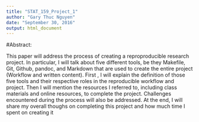 ```yaml
---
title: "STAT_159_Project_1"
author: "Gary Thuc Nguyen"
date: "September 30, 2016"
output: html_document
---
```


#Abstract:

This paper will address the process of creating a reproproducible research project. In particular, I will talk about five different tools, be they Makefile, Git, Github, pandoc, and Markdown that are used to create the entire project (Workflow and written content). First , I will explain the definition of those five tools and their respective roles in the reproducible workflow and project. Then I will mention the resources I referred to, including class materials and online resources, to complete the project. Challenges encountered during the process will also be addressed. At the end, I will share my overall thoughs on completing this project and how much time I spent on creating it 

